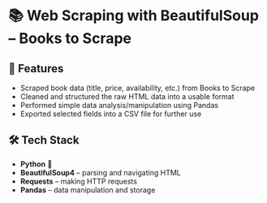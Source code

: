 # 📚 Web Scraping with BeautifulSoup – Books to Scrape  

## 🚀 Features  
- Scraped book data (title, price, availability, etc.) from Books to Scrape  
- Cleaned and structured the raw HTML data into a usable format  
- Performed simple data analysis/manipulation using Pandas  
- Exported selected fields into a CSV file for further use  

## 🛠️ Tech Stack  
- **Python** 🐍  
- **BeautifulSoup4** – parsing and navigating HTML  
- **Requests** – making HTTP requests  
- **Pandas** – data manipulation and storage  

